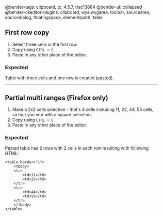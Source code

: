 @bender-tags: clipboard, tc, 4.5.7, trac13884
@bender-ui: collapsed
@bender-ckeditor-plugins: clipboard, wysiwygarea, toolbar, sourcearea, sourcedialog, floatingspace, elementspath, table

## First row copy

1. Select three cells in the first row.
2. Copy using `CTRL + C`.
3. Paste in any other place of the editor.

### Expected

Table with three cells and one row is created (pasted).

----

## Partial multi ranges (Firefox only)

1. Make a 2x2 cells selection - that's 4 cells including 11, 22, 44, 55 cells, so that you end with a square selection.
2. Copy using `CTRL + C`.
3. Paste in any other place of the editor.

### Expected

Pasted table has 2 rows with 2 cells in each row resulting with following HTML:

```
<table border="1">
    <tbody>
	<tr>
		<td>11</td>
		<td>22</td>
	</tr>
	<tr>
		<td>44</td>
		<td>55</td>
	</tr>
    </tbody>
</table>
```
